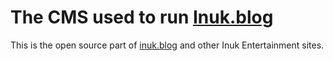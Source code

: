 # The CMS used to run [Inuk.blog](https://www.inuk.blog)

This is the open source part of [inuk.blog](https://www.inuk.blog) and other Inuk Entertainment sites.

